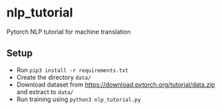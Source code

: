 # nlp_tutorial
Pytorch NLP tutorial for machine translation

## Setup
* Run `pip3 install -r requirements.txt`
* Create the directory `data/`
* Download dataset from https://download.pytorch.org/tutorial/data.zip and extract
to `data/`
* Run training using `python3 nlp_tutorial.py`

